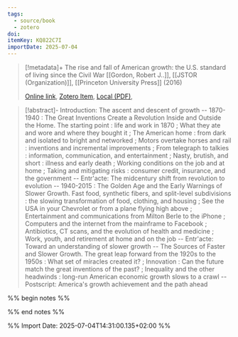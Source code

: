 ```yaml
---
tags:
  - source/book
  - zotero
doi: 
itemKey: KQ822C7I
importDate: 2025-07-04
---
```

>[!metadata]+
> The rise and fall of American growth: the U.S. standard of living since the Civil War
> [[Gordon, Robert J..]], [[JSTOR (Organization)]], 
> [[Princeton University Press]] (2016)
> 
> [Online link](), [Zotero Item](zotero://select/library/items/KQ822C7I), [Local (PDF)](file://C:/Users/aburg/Documents/references/zotero/storage/AKIQWK8V/Gordon2016_RiseFall.pdf), 

>[!abstract]-
>Introduction: The ascent and descent of growth -- 1870-1940 : The Great Inventions Create a Revolution Inside and Outside the Home. The starting point : life and work in 1870 ; What they ate and wore and where they bought it ; The American home : from dark and isolated to bright and networked ; Motors overtake horses and rail : inventions and incremental improvements ; From telegraph to talkies : information, communication, and entertainment ; Nasty, brutish, and short : illness and early death ; Working conditions on the job and at home ; Taking and mitigating risks : consumer credit, insurance, and the government -- Entr'acte: The midcentury shift from revolution to evolution -- 1940-2015 : The Golden Age and the Early Warnings of Slower Growth. Fast food, synthetic fibers, and split-level subdivisions : the slowing transformation of food, clothing, and housing ; See the USA in your Chevrolet or from a plane flying high above ; Entertainment and communications from Milton Berle to the iPhone ; Computers and the internet from the mainframe to Facebook ; Antibiotics, CT scans, and the evolution of health and medicine ; Work, youth, and retirement at home and on the job -- Entr'acte: Toward an understanding of slower growth -- The Sources of Faster and Slower Growth. The great leap forward from the 1920s to the 1950s : What set of miracles created it? ; Innovation : Can the future match the great inventions of the past? ; Inequality and the other headwinds : long-run American economic growth slows to a crawl -- Postscript: America's growth achievement and the path ahead

%% begin notes %%

%% end notes %%

%% Import Date: 2025-07-04T14:31:00.135+02:00 %%
